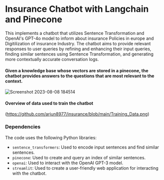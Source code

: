 # Insurance Chatbot with Langchain and Pinecone

This implements a chatbot that utilizes Sentence Transformation and OpenAI's GPT-4o model to inform about insurance Policies in europe and Digitilization of insurance Industry. The chatbot aims to provide relevant responses to user queries by refining and enhancing their input queries, finding similar sentences using Sentence Transformation, and generating more contextually accurate conversation logs.

#### Given a knowledge base whose vectors are stored in a pinecone, the chatbot provides answers to the questions that are most relevant to the context.

![Screenshot 2023-08-08 184514](https://github.com/bbabina/Chatbot-with-Langchain-and-Pinecone/assets/74191100/4a7a22dc-ac70-426d-8765-0ef7f5c8f9b7)

#### Overview of data used to train the chatbot
(https://github.com/arjun8977/insurance/blob/main/Training_Data.png)


### Dependencies

The code uses the following Python libraries:

- `sentence_transformers`: Used to encode input sentences and find similar sentences.
- `pinecone`: Used to create and query an index of similar sentences.
- `openai`: Used to interact with the OpenAI GPT-3 model.
- `streamlit`: Used to create a user-friendly web application for interacting with the chatbot.
